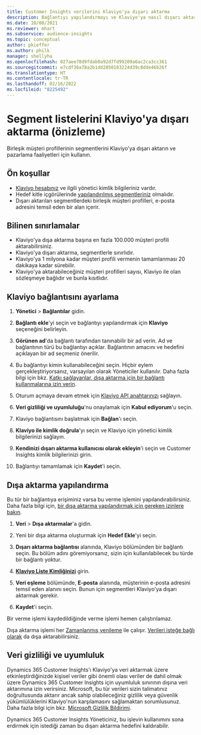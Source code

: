 ```yaml
---
title: Customer Insights verilerini Klaviyo'ya dışarı aktarma
description: Bağlantıyı yapılandırmayı ve Klaviyo'ya nasıl dışarı aktarılacağını öğrenin.
ms.date: 10/08/2021
ms.reviewer: mhart
ms.subservice: audience-insights
ms.topic: conceptual
author: pkieffer
ms.author: philk
manager: shellyha
ms.openlocfilehash: 027aee70d9fdab0a92d7fd99209a6ac2ca3cc361
ms.sourcegitcommit: e7cdf36a78a2b1dd2850183224d39c8dde46b26f
ms.translationtype: HT
ms.contentlocale: tr-TR
ms.lasthandoff: 02/16/2022
ms.locfileid: "8225492"
---
```

# <a name="export-segment-lists-to-klaviyo-preview"></a>Segment listelerini Klaviyo'ya dışarı aktarma (önizleme)

Birleşik müşteri profillerinin segmentlerini Klaviyo'ya dışarı aktarın ve pazarlama faaliyetleri için kullanın.

## <a name="prerequisites"></a>Ön koşullar

-   [Klaviyo hesabınız](https://www.klaviyo.com/) ve ilgili yönetici kimlik bilgileriniz vardır.
-   Hedef kitle içgörülerinde [yapılandırılmış segmentleriniz](segments.md) olmalıdır.
-   Dışarı aktarılan segmentlerdeki birleşik müşteri profilleri, e-posta adresini temsil eden bir alan içerir.

## <a name="known-limitations"></a>Bilinen sınırlamalar

- Klaviyo'ya dışa aktarma başına en fazla 100.000 müşteri profili aktarabilirsiniz.
- Klaviyo'ya dışarı aktarma, segmentlerle sınırlıdır.
- Klaviyo'ya 1 milyona kadar müşteri profili vermenin tamamlanması 20 dakikaya kadar sürebilir. 
- Klaviyo'ya aktarabileceğiniz müşteri profilleri sayısı, Klaviyo ile olan sözleşmeye bağlıdır ve bunla kısıtlıdır.

## <a name="set-up-connection-to-klaviyo"></a>Klaviyo bağlantısını ayarlama

1. **Yönetici** > **Bağlantılar** gidin.

1. **Bağlantı ekle**'yi seçin ve bağlantıyı yapılandırmak için **Klaviyo** seçeneğini belirleyin.

1. **Görünen ad**'da bağlantı tarafından tanınabilir bir ad verin. Ad ve bağlantının türü bu bağlantıyı açıklar. Bağlantının amacını ve hedefini açıklayan bir ad seçmeniz önerilir.

1. Bu bağlantıyı kimin kullanabileceğini seçin. Hiçbir eylem gerçekleştiriyorsanız, varsayılan olarak Yöneticiler kullanılır. Daha fazla bilgi için bkz. [Katkı sağlayanlar, dışa aktarma için bir bağlantı kullanmalarına izin verin](connections.md#allow-contributors-to-use-a-connection-for-exports).

1. Oturum açmaya devam etmek için [Klaviyo API anahtarınızı](https://help.klaviyo.com/hc/articles/115005062267-How-to-Manage-Your-Account-s-API-Keys) sağlayın. 

1. **Veri gizliliği ve uyumluluğu**'nu onaylamak için **Kabul ediyorum**'u seçin.

1. Klaviyo bağlantısını başlatmak için **Bağlan**'ı seçin.

1. **Klaviyo ile kimlik doğrula**'yı seçin ve Klaviyo için yönetici kimlik bilgilerinizi sağlayın.

1. **Kendinizi dışarı aktarma kullanıcısı olarak ekleyin**'i seçin ve Customer Insights kimlik bilgilerinizi girin.

1. Bağlantıyı tamamlamak için **Kaydet**'i seçin.

## <a name="configure-an-export"></a>Dışa aktarma yapılandırma

Bu tür bir bağlantıya erişiminiz varsa bu verme işlemini yapılandırabilirsiniz. Daha fazla bilgi için, [bir dışa aktarma yapılandırmak için gereken izinlere bakın](export-destinations.md#set-up-a-new-export).

1. **Veri** > **Dışa aktarmalar**'a gidin.

1. Yeni bir dışa aktarma oluşturmak için **Hedef Ekle**'yi seçin.

1. **Dışarı aktarma bağlantısı** alanında, Klaviyo bölümünden bir bağlantı seçin. Bu bölüm adını göremiyorsanız, sizin için kullanılabilecek bu türde bir bağlantı yoktur.

1. [**Klaviyo Liste Kimliğinizi**](https://help.klaviyo.com/hc/articles/115005078647-How-to-Find-a-List-ID) girin.     

3. **Veri eşleme** bölümünde, **E-posta** alanında, müşterinin e-posta adresini temsil eden alanını seçin. Bunun için segmentleri Klaviyo'ya dışarı aktarmak gerekir.

1. **Kaydet**'i seçin.

Bir verme işlemi kaydedildiğinde verme işlemi hemen çalıştırılamaz.

Dışa aktarma işlemi her [Zamanlanmış yenileme](system.md#schedule-tab) ile çalışır. [Verileri isteğe bağlı olarak](export-destinations.md#run-exports-on-demand) da dışa aktarabilirsiniz. 


## <a name="data-privacy-and-compliance"></a>Veri gizliliği ve uyumluluk

Dynamics 365 Customer Insights'ı Klaviyo'ya veri aktarmak üzere etkinleştirdiğinizde kişisel veriler gibi önemli olası veriler de dahil olmak üzere Dynamics 365 Customer Insights için uyumluluk sınırının dışına veri aktarımına izin verirsiniz. Microsoft, bu tür verileri sizin talimatınız doğrultusunda aktarır ancak sahip olabileceğiniz gizlilik veya güvenlik yükümlülüklerini Klaviyo'nun karşılamasını sağlamaktan sorumlusunuz. Daha fazla bilgi için bkz. [Microsoft Gizlilik Bildirimi](https://go.microsoft.com/fwlink/?linkid=396732).

Dynamics 365 Customer Insights Yöneticiniz, bu işlevin kullanımını sona erdirmek için istediği zaman bu dışarı aktarma hedefini kaldırabilir.
